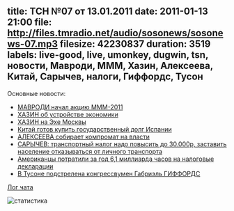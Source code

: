title: ТСН №07 от 13.01.2011
date: 2011-01-13 21:00
file: http://files.tmradio.net/audio/sosonews/sosonews-07.mp3
filesize: 42230837
duration: 3519
labels: live-good, live, umonkey, dugwin, tsn, новости, Мавроди, МММ, Хазин, Алексеева, Китай, Сарычев, налоги, Гиффордс, Тусон
---
Основные новости:

<ul>
<li><a href="http://lenta.ru/news/2011/01/10/mmm/">МАВРОДИ начал акцию МММ-2011</a></li>
<li><a href="http://www.echo.msk.ru/programs/personalno/739285-echo/">ХАЗИН об устройстве экономики</a></li>
<li><a href="http://www.echo.msk.ru/guests/12844/">ХАЗИН на Эхе Москвы</a></li>
<li><a href="http://www.gazeta.ru/news/lenta/2011/01/06/n_1645962.shtml">Китай готов купить государственный долг Испании</a></li>
<li><a href="http://lm-alexeeva.livejournal.com/16511.html">АЛЕКСЕЕВА собирает компромат на власти</a></li>
<li><a href="http://www.kp.ru/print/article/25620.4/787410">САРЫЧЕВ: транспортный налог надо повысить до 30.000р, заставить население отказываться от личного транспорта</a></li>
<li><a href="http://lenta.ru/news/2011/01/06/taxestime/">Американцы потратили за год 6,1 миллиарда часов на налоговые декларации</a></li>
<li><a href="http://txt.newsru.com/world/09jan2011/ariz.html">В Тусоне подстрелена конгрессвумен Габриэль ГИФФОРДС</a></li>
</ul>

[Лог чата](http://files.tmradio.net/audio/sosonews/sosonews-07.log)

![статистика](http://files.tmradio.net/audio/sosonews/sosonews-07.png)
